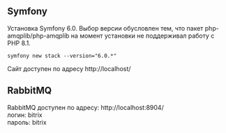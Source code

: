 ## Symfony

Установка Symfony 6.0. Выбор версии обусловлен тем, что пакет php-amqplib/php-amqplib на момент установки
не поддерживал работу с PHP 8.1.

    symfony new stack --version="6.0.*"

Сайт доступен по адресу http://localhost/

## RabbitMQ

RabbitMQ доступен по адресу: http://localhost:8904/     
логин: bitrix    
пароль: bitrix

